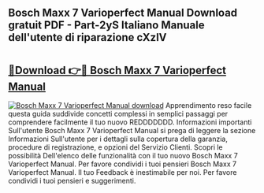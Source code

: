 ## Bosch Maxx 7 Varioperfect Manual Download gratuit PDF - Part-2yS Italiano Manuale dell'utente di riparazione cXzlV

# <h2><a href="http://df9oqo.blite.top/?on=Bosch+Maxx+7+Varioperfect+Manual">🔗Download 👉🔴 Bosch Maxx 7 Varioperfect Manual</a></h2>

[![Bosch Maxx 7 Varioperfect Manual download](https://i.imgur.com/lujVjoI.png)](http://df9oqo.blite.top/?on=Bosch+Maxx+7+Varioperfect+Manual)
Apprendimento reso facile questa guida suddivide concetti complessi in semplici passaggi per comprendere facilmente il tuo nuovo REDDDDDDD. Informazioni importanti Sull'utente Bosch Maxx 7 Varioperfect Manual si prega di leggere la sezione Informazioni Sull'utente per i dettagli sulla copertura della garanzia, procedure di registrazione, e opzioni del Servizio Clienti. Scopri le possibilità Dell'elenco delle funzionalità con il tuo nuovo Bosch Maxx 7 Varioperfect Manual. Per favore condividi i tuoi pensieri Bosch Maxx 7 Varioperfect Manual. Il tuo Feedback è inestimabile per noi. Per favore condividi i tuoi pensieri e suggerimenti.
